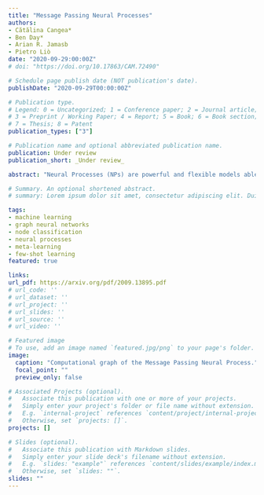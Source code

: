 ```yaml
---
title: "Message Passing Neural Processes"
authors:
- Cătălina Cangea*
- Ben Day*
- Arian R. Jamasb
- Pietro Liò
date: "2020-09-29:00:00Z"
# doi: "https://doi.org/10.17863/CAM.72490"

# Schedule page publish date (NOT publication's date).
publishDate: "2020-09-29T00:00:00Z"

# Publication type.
# Legend: 0 = Uncategorized; 1 = Conference paper; 2 = Journal article;
# 3 = Preprint / Working Paper; 4 = Report; 5 = Book; 6 = Book section;
# 7 = Thesis; 8 = Patent
publication_types: ["3"]

# Publication name and optional abbreviated publication name.
publication: Under review
publication_short: _Under review_

abstract: "Neural Processes (NPs) are powerful and flexible models able to incorporate uncertainty when representing stochastic processes, while maintaining a linear time complexity. However, NPs produce a latent description by aggregating independent representations of context points and lack the ability to exploit relational information present in many datasets. This renders NPs ineffective in settings where the stochastic process is primarily governed by neighbourhood rules, such as cellular automata (CA), and limits performance for any task where relational information remains unused. We address this shortcoming by introducing Message Passing Neural Processes (MPNPs), the first class of NPs that explicitly makes use of relational structure within the model. Our evaluation shows that MPNPs thrive at lower sampling rates, on existing benchmarks and newly-proposed CA and Cora-Branched tasks. We further report strong generalisation over density-based CA rule-sets and significant gains in challenging arbitrary-labelling and few-shot learning setups."

# Summary. An optional shortened abstract.
# summary: Lorem ipsum dolor sit amet, consectetur adipiscing elit. Duis posuere tellus ac convallis placerat. Proin tincidunt magna sed ex sollicitudin condimentum.

tags:
- machine learning
- graph neural networks
- node classification
- neural processes
- meta-learning
- few-shot learning
featured: true

links:
url_pdf: https://arxiv.org/pdf/2009.13895.pdf
# url_code: ''
# url_dataset: ''
# url_project: ''
# url_slides: ''
# url_source: ''
# url_video: ''

# Featured image
# To use, add an image named `featured.jpg/png` to your page's folder.
image:
  caption: "Computational graph of the Message Passing Neural Process."
  focal_point: ""
  preview_only: false

# Associated Projects (optional).
#   Associate this publication with one or more of your projects.
#   Simply enter your project's folder or file name without extension.
#   E.g. `internal-project` references `content/project/internal-project/index.md`.
#   Otherwise, set `projects: []`.
projects: []

# Slides (optional).
#   Associate this publication with Markdown slides.
#   Simply enter your slide deck's filename without extension.
#   E.g. `slides: "example"` references `content/slides/example/index.md`.
#   Otherwise, set `slides: ""`.
slides: ""
---
```

